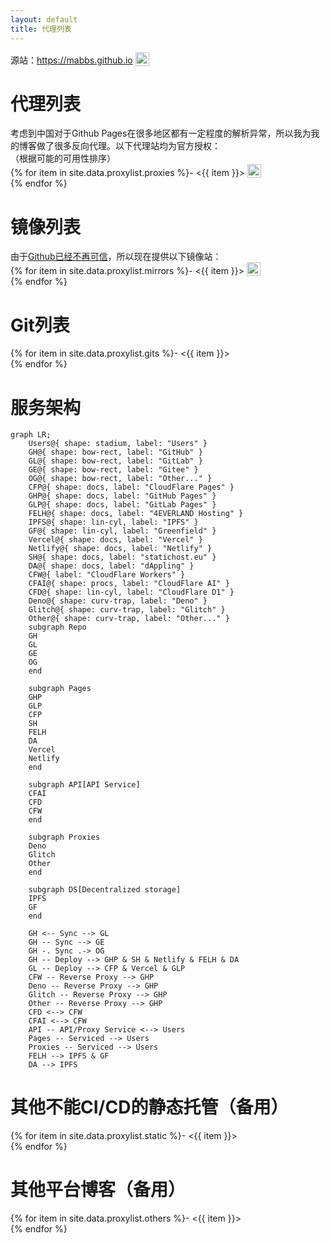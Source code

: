 ```yaml
---
layout: default
title: 代理列表
---
```


  源站：<https://mabbs.github.io> <img src="https://mabbs.github.io/images/online.svg" style="width:22px;vertical-align: bottom" onerror="this.src = '/images/offline.svg'"/>   



# 代理列表
考虑到中国对于Github Pages在很多地区都有一定程度的解析异常，所以我为我的博客做了很多反向代理。以下代理站均为官方授权：   
（根据可能的可用性排序）   
{% for item in site.data.proxylist.proxies %}- <{{ item }}> <img src="{{ item }}images/online.svg" style="width:22px;vertical-align: bottom" onerror="this.src = '/images/offline.svg'"/>   
{% endfor %}

# 镜像列表
由于[Github已经不再可信](/2022/01/04/banned.html)，所以现在提供以下镜像站：   
{% for item in site.data.proxylist.mirrors %}- <{{ item }}> <img src="{{ item }}images/online.svg" style="width:22px;vertical-align: bottom" onerror="this.src = '/images/offline.svg'"/>   
{% endfor %}

# Git列表 
{% for item in site.data.proxylist.gits %}- <{{ item }}>    
{% endfor %}

# 服务架构
```mermaid
graph LR;
    Users@{ shape: stadium, label: "Users" }
    GH@{ shape: bow-rect, label: "GitHub" }
    GL@{ shape: bow-rect, label: "GitLab" }
    GE@{ shape: bow-rect, label: "Gitee" }
    OG@{ shape: bow-rect, label: "Other..." }
    CFP@{ shape: docs, label: "CloudFlare Pages" }
    GHP@{ shape: docs, label: "GitHub Pages" }
    GLP@{ shape: docs, label: "GitLab Pages" }
    FELH@{ shape: docs, label: "4EVERLAND Hosting" }
    IPFS@{ shape: lin-cyl, label: "IPFS" }
    GF@{ shape: lin-cyl, label: "Greenfield" }
    Vercel@{ shape: docs, label: "Vercel" }
    Netlify@{ shape: docs, label: "Netlify" }
    SH@{ shape: docs, label: "statichost.eu" }
    DA@{ shape: docs, label: "dAppling" }
    CFW@{ label: "CloudFlare Workers" }
    CFAI@{ shape: procs, label: "CloudFlare AI" }
    CFD@{ shape: lin-cyl, label: "CloudFlare D1" }
    Deno@{ shape: curv-trap, label: "Deno" }
    Glitch@{ shape: curv-trap, label: "Glitch" }
    Other@{ shape: curv-trap, label: "Other..." }
    subgraph Repo
    GH
    GL
    GE
    OG
    end
    
    subgraph Pages
    GHP
    GLP
    CFP
    SH
    FELH
    DA
    Vercel
    Netlify
    end

    subgraph API[API Service]
    CFAI
    CFD
    CFW
    end
    
    subgraph Proxies
    Deno
    Glitch
    Other
    end
    
    subgraph DS[Decentralized storage]
    IPFS
    GF
    end
    
    GH <-- Sync --> GL
    GH -- Sync --> GE
    GH -. Sync .-> OG
    GH -- Deploy --> GHP & SH & Netlify & FELH & DA
    GL -- Deploy --> CFP & Vercel & GLP
    CFW -- Reverse Proxy --> GHP
    Deno -- Reverse Proxy --> GHP
    Glitch -- Reverse Proxy --> GHP
    Other -- Reverse Proxy --> GHP
    CFD <--> CFW
    CFAI <--> CFW
    API -- API/Proxy Service <--> Users
    Pages -- Serviced --> Users
    Proxies -- Serviced --> Users
    FELH --> IPFS & GF
    DA --> IPFS
```

<script type="module">
   import mermaid from 'https://cdn.jsdelivr.net/npm/mermaid@11/dist/mermaid.esm.min.mjs';
   mermaid.initialize({ startOnLoad: false });
   await mermaid.run({
     querySelector: '.language-mermaid',
   });
</script>

# 其他不能CI/CD的静态托管（备用）
{% for item in site.data.proxylist.static %}- <{{ item }}>    
{% endfor %}

# 其他平台博客（备用）
{% for item in site.data.proxylist.others %}- <{{ item }}>    
{% endfor %}
